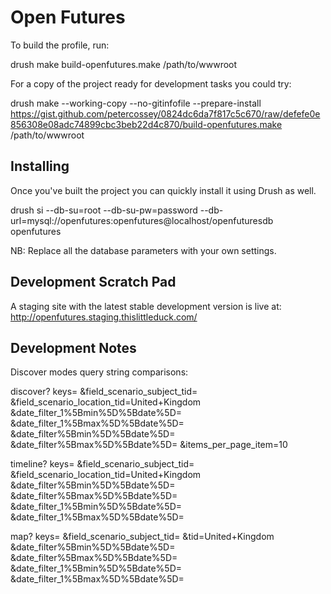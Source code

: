 Open Futures
============

To build the profile, run:

  drush make build-openfutures.make /path/to/wwwroot

For a copy of the project ready for development tasks you could try:

  drush make --working-copy --no-gitinfofile --prepare-install https://gist.github.com/petercossey/0824dc6da7f817c5c670/raw/defefe0e856308e08adc74899cbc3beb22d4c870/build-openfutures.make /path/to/wwwroot


Installing
----------

Once you've built the project you can quickly install it using Drush as well.

  drush si --db-su=root --db-su-pw=password --db-url=mysql://openfutures:openfutures@localhost/openfuturesdb openfutures

NB: Replace all the database parameters with your own settings.


Development Scratch Pad
-----------------------

A staging site with the latest stable development version is live at: http://openfutures.staging.thislittleduck.com/


Development Notes
-----------------

Discover modes query string comparisons:

discover?
	keys=
	&field_scenario_subject_tid=
	&field_scenario_location_tid=United+Kingdom
	&date_filter_1%5Bmin%5D%5Bdate%5D=
	&date_filter_1%5Bmax%5D%5Bdate%5D=
	&date_filter%5Bmin%5D%5Bdate%5D=
	&date_filter%5Bmax%5D%5Bdate%5D=
	&items_per_page_item=10

timeline?
	keys=
	&field_scenario_subject_tid=
	&field_scenario_location_tid=United+Kingdom
	&date_filter%5Bmin%5D%5Bdate%5D=
	&date_filter%5Bmax%5D%5Bdate%5D=
	&date_filter_1%5Bmin%5D%5Bdate%5D=
	&date_filter_1%5Bmax%5D%5Bdate%5D=

map?
	keys=
	&field_scenario_subject_tid=
	&tid=United+Kingdom
	&date_filter%5Bmin%5D%5Bdate%5D=
	&date_filter%5Bmax%5D%5Bdate%5D=
	&date_filter_1%5Bmin%5D%5Bdate%5D=
	&date_filter_1%5Bmax%5D%5Bdate%5D=
